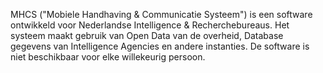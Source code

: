 MHCS ("Mobiele Handhaving & Communicatie Systeem") is een software ontwikkeld voor Nederlandse Intelligence & Recherchebureaus. Het systeem maakt gebruik van Open Data van de overheid, Database gegevens van Intelligence Agencies en andere instanties. De software is niet beschikbaar voor elke willekeurig persoon.
